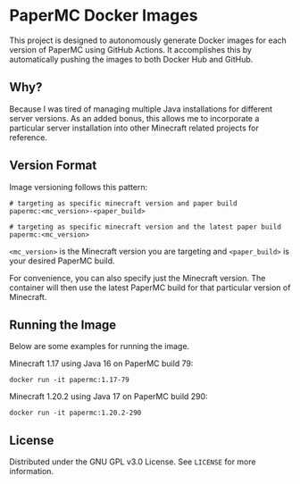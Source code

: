 # PaperMC Docker Images

This project is designed to autonomously generate Docker images for each version of PaperMC using GitHub Actions.
It accomplishes this by automatically pushing the images to both Docker Hub and GitHub.

## Why?

Because I was tired of managing multiple Java installations for different server versions.
As an added bonus, this allows me to incorporate a particular server installation into other Minecraft related projects for reference.

## Version Format

Image versioning follows this pattern:
```
# targeting as specific minecraft version and paper build
papermc:<mc_version>-<paper_build>
    
# targeting as specific minecraft version and the latest paper build
papermc:<mc_version>
```

``<mc_version>`` is the Minecraft version you are targeting and ``<paper_build>`` is your desired PaperMC build.

For convenience, you can also specify just the Minecraft version.
The container will then use the latest PaperMC build for that particular version of Minecraft.

## Running the Image 

Below are some examples for running the image.

Minecraft 1.17 using Java 16 on PaperMC build 79:
```
docker run -it papermc:1.17-79
```

Minecraft 1.20.2 using Java 17 on PaperMC build 290:
```
docker run -it papermc:1.20.2-290
```

## License

Distributed under the GNU GPL v3.0 License.
See ``LICENSE`` for more information.
